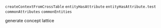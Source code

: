 `createContextFromCrossTable`
`entityHasAttribute`
`entityHasAttribute.test`
`commonAttributes`
`commonEntities`

generate concept lattice

